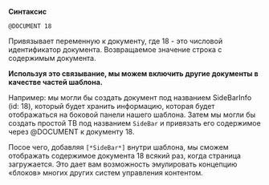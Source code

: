 **Синтаксис**
```
@DOCUMENT 18
```
Привязывает переменную к документу, где 18 - это числовой идентификатор документа. Возвращаемое значение строка с содержимым документа.

**Используя это связывание, мы можем включить другие документы в качестве частей шаблона.**

Например: мы могли бы создать документ под названием SideBarInfo (id: 18), который будет хранить информацию, которая будет отображаться на боковой панели нашего шаблона. Затем мы могли бы создать простой ТВ под названием `SideBar` и привязать его содержимое через @DOCUMENT к документу 18.

Посое чего, добавляя `[*SideBar*]` внутри шаблона, мы сможем отображать содержимое документа 18 всякий раз, когда страница загружается. Это дает вам возможность эмулировать концепцию «блоков» многих других систем управления контентом.
